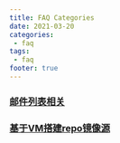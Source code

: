 ```yaml
---
title: FAQ Categories
date: 2021-03-20
categories:
 - faq
tags:
 - faq
footer: true
---
```

### [邮件列表相关](/faq/mailinglist)
### [基于VM搭建repo镜像源](/faq/repo-site)

